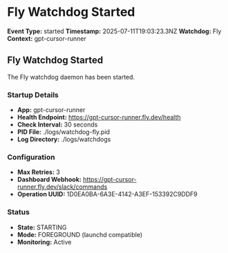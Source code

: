 # Fly Watchdog Started

**Event Type:** started
**Timestamp:** 2025-07-11T19:03:23.3NZ
**Watchdog:** Fly
**Context:** gpt-cursor-runner


## Fly Watchdog Started

The Fly watchdog daemon has been started.

### Startup Details
- **App:** gpt-cursor-runner
- **Health Endpoint:** https://gpt-cursor-runner.fly.dev/health
- **Check Interval:** 30 seconds
- **PID File:** ./logs/watchdog-fly.pid
- **Log Directory:** ./logs/watchdogs

### Configuration
- **Max Retries:** 3
- **Dashboard Webhook:** https://gpt-cursor-runner.fly.dev/slack/commands
- **Operation UUID:** 1D0EA0BA-6A3E-4142-A3EF-153392C9DDF9

### Status
- **State:** STARTING
- **Mode:** FOREGROUND (launchd compatible)
- **Monitoring:** Active


